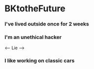 # BKtotheFuture

### I've lived outside once for 2 weeks
### I'm an unethical hacker
<-- Lie -->
### I like working on classic cars
